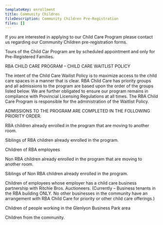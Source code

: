```yaml
---
templateKey: enrollment
title: Community Children
fileDescription: Community Children Pre-Registration
files: []
---
```

If you are interested in applying to our Child Care Program please contact us regarding our Community Children pre-registration forms. 

Tours of the Child Car Program are by scheduled appointment and only for Pre-Registered Families.

RBA CHILD CARE PROGRAM – CHILD CARE WAITLIST POLICY

The intent of the Child Care Wailist Policy is to maximize access to the child care spaces in a manner that is clear. RBA Child Care has priority groups and all admissions to the program are based upon the order of the groups listed below. We are further obligated to ensure our program remains in compliance with Provincial Licensing Regulations at all times. The RBA Child Care Program is responsible for the administration of the Waitlist Policy.

ADMISSIONS TO THE PROGRAM ARE COMPLETED IN THE FOLLOWING PRIORITY ORDER.

RBA children already enrolled in the program that are moving to another room.

Siblings of RBA children already enrolled in the program.

Children of RBA employees

Non RBA children already enrolled in the program that are moving to another room.

Siblings of Non RBA children already enrolled in the program.

Children of employees whose employer has a child care business partnership with Ritchie Bros. Auctioneers. (Currently – Business tenants in the RBA building ONLY. No other businesses in the community have an arrangement with RBA Child Care for priority or other child care offerings.)

Children of people working in the Glenlyon Business Park area

Children from the community.
